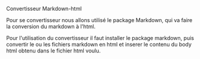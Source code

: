 Convertisseur Markdown-html

Pour se convertisseur nous allons utilisé le package Markdown, qui va faire la
conversion du markdown à l'html.

Pour l'utilisation du convertisseur il faut installer le package markdown, puis
convertir le ou les fichiers markdown en html et inserer le contenu du body html
obtenu dans le fichier html voulu. 
